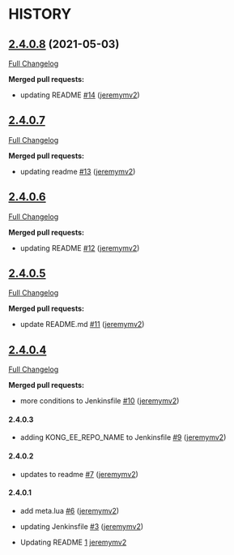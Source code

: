 # HISTORY

<!-- pull_requests_start -->

## [2.4.0.8](https://github.com/jeremymv2/bumper-ee/tree/2.4.0.8) (2021-05-03)
[Full Changelog](https://github.com/jeremymv2/bumper-ee/compare/2.4.0.7...2.4.0.8)

**Merged pull requests:**


* updating README [#14](https://github.com/jeremymv2/bumper-ee/pull/14) ([jeremymv2](https://github.com/jeremymv2))<!-- 3235fa5b6667697c6d6d9afd9b55627e79971d85 -->

## [2.4.0.7](https://github.com/jeremymv2/bumper-ee/tree/2.4.0.7)
[Full Changelog](https://github.com/jeremymv2/bumper-ee/compare/2.4.0.6...2.4.0.7)

**Merged pull requests:**


* updating readme [#13](https://github.com/jeremymv2/bumper-ee/pull/13) ([jeremymv2](https://api.github.com/users/jeremymv2))<!-- 099225d7e3a12fe65546ebee685faad43fca214a -->

## [2.4.0.6](https://github.com/jeremymv2/bumper-ee/tree/2.4.0.6)
[Full Changelog](https://github.com/jeremymv2/bumper-ee/compare/2.4.0.6...2.4.0.5)

**Merged pull requests:**


* updating README [#12](https://github.com/jeremymv2/bumper-ee/pull/12) ([jeremymv2](https://api.github.com/users/jeremymv2))<!-- 4ab7c499fba2e808886cf27c5961c4913f64ed12 -->

## [2.4.0.5](https://github.com/jeremymv2/bumper-ee/tree/2.4.0.5)
[Full Changelog](https://github.com/jeremymv2/bumper-ee/compare/2.4.0.5...2.4.0.4)

**Merged pull requests:**


* update README.md [#11](https://github.com/jeremymv2/bumper-ee/pull/11) ([jeremymv2](https://api.github.com/users/jeremymv2))<!-- 06277caa88174287fc115f9190c6a5dda2cbf70c -->

## [2.4.0.4](https://github.com/jeremymv2/bumper-ee/tree/2.4.0.4)
[Full Changelog](https://github.com/jeremymv2/bumper-ee/compare/2.4.0.4...2.4.0.4)

**Merged pull requests:**


* more conditions to Jenkinsfile [#10](https://github.com/jeremymv2/bumper-ee/pull/10) ([jeremymv2](https://api.github.com/users/jeremymv2))<!-- 8f149b62e26e83244691b2c0d3dd1a396cfdf60b -->

#### 2.4.0.3

* adding KONG_EE_REPO_NAME to Jenkinsfile [#9](https://github.com/jeremymv2/bumper-ee/pull/9) ([jeremymv2](https://api.github.com/users/jeremymv2))<!-- b6b0efd4d5d71c26aa961b9480748da95e4427fb -->

#### 2.4.0.2

* updates to readme [#7](https://github.com/jeremymv2/bumper-ee/pull/7) ([jeremymv2](https://api.github.com/users/jeremymv2))<!-- 079be40a662c27a661678ea48aba6f35e83a4c4d -->

#### 2.4.0.1

* add meta.lua [#6](https://github.com/jeremymv2/bumper-ee/pull/6) ([jeremymv2](https://api.github.com/users/jeremymv2))<!-- 941a3d830a6c529172f2c816d3b6c63888840c25 -->


* updating Jenkinsfile [#3](https://github.com/jeremymv2/bumper-ee/pull/3) ([jeremymv2](https://api.github.com/users/jeremymv2))<!-- 459a8c1340eea822aba522e82b739430798f1c06 -->


* Updating README [1](https://github.com/jeremymv2/bumper-ee/pull/1) [jeremymv2](https://api.github.com/users/jeremymv2)<!-- 84352422707426063b118330c9379775909f6c31 -->

